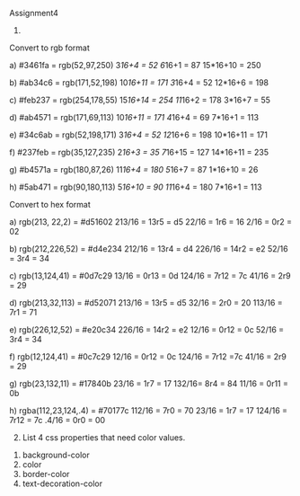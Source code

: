 Assignment4

1.
Convert to rgb format

a) #3461fa = rgb(52,97,250)
3*16+4 = 52
6*16+1 = 87
15*16+10 = 250

b) #ab34c6 = rgb(171,52,198)
10*16+11 = 171
3*16+4 = 52
12*16+6 = 198

c) #feb237 = rgb(254,178,55)
15*16+14 = 254
11*16+2 = 178
3*16+7 = 55

d) #ab4571 = rgb(171,69,113)
10*16+11 = 171
4*16+4 = 69
7*16+1 = 113

e) #34c6ab = rgb(52,198,171)
3*16+4 = 52
12*16+6 = 198
10*16+11 = 171

f) #237feb = rgb(35,127,235)
2*16+3 = 35
7*16+15 = 127
14*16+11 = 235

g) #b4571a = rgb(180,87,26)
11*16+4 = 180
5*16+7 = 87
1*16+10 = 26

h) #5ab471 = rgb(90,180,113)
5*16+10 = 90
11*16+4 = 180
7*16+1 = 113

Convert to hex format

a) rgb(213, 22,2) = #d51602
213/16 = 13r5 = d5
22/16 = 1r6 = 16
2/16 = 0r2 = 02

b) rgb(212,226,52) = #d4e234
212/16 = 13r4 = d4
226/16 = 14r2 = e2
52/16 = 3r4 = 34

c) rgb(13,124,41) = #0d7c29
13/16 = 0r13 = 0d
124/16 = 7r12 = 7c
41/16 = 2r9 = 29

d) rgb(213,32,113) = #d52071
213/16 = 13r5 = d5
32/16 = 2r0 = 20
113/16 = 7r1 = 71

e) rgb(226,12,52) = #e20c34
226/16 = 14r2 = e2
12/16 = 0r12 = 0c
52/16 = 3r4 = 34

f) rgb(12,124,41) = #0c7c29
12/16 = 0r12 = 0c
124/16 = 7r12 =7c
41/16 = 2r9 = 29

g) rgb(23,132,11) = #17840b
23/16 = 1r7 = 17
132/16= 8r4 = 84
11/16 = 0r11 = 0b

h) rgba(112,23,124,.4) = #70177c
112/16 = 7r0 = 70
23/16 = 1r7 = 17
124/16 = 7r12 = 7c
.4/16 = 0r0 = 00

2. List 4 css properties that need color values.
1) background-color
2) color
3) border-color
4) text-decoration-color
